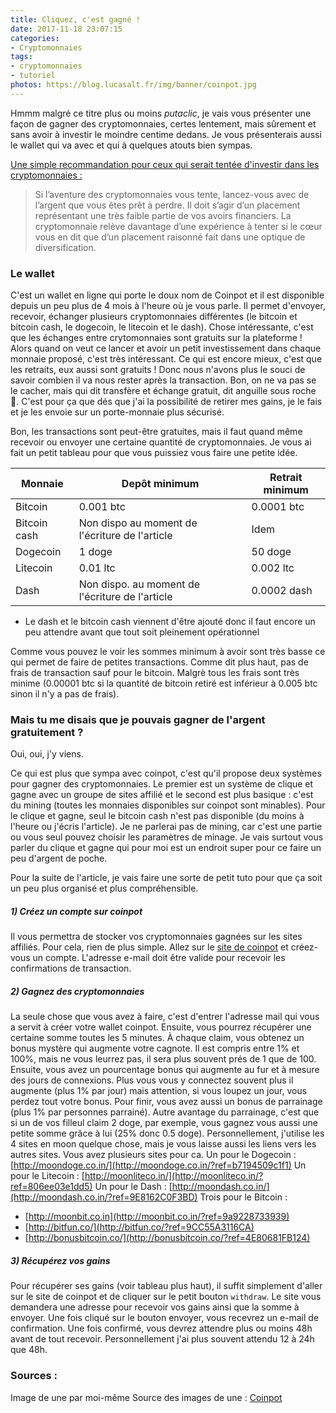 ```yaml
---
title: Cliquez, c'est gagné !
date: 2017-11-18 23:07:15
categories:
- Cryptomonnaies
tags:
- cryptomonnaies
- tutoriel
photos: https://blog.lucasalt.fr/img/banner/coinpot.jpg
---
```


Hmmm malgré ce titre plus ou moins *putaclic*, je vais vous présenter une façon de gagner des cryptomonnaies, certes lentement, mais sûrement et sans avoir à investir le moindre centime dedans. Je vous présenterais aussi le wallet qui va avec et qui à quelques atouts bien sympas.

<span style="text-decoration: underline">Une simple recommandation pour ceux qui serait tentée d'investir dans les cryptomonnaies :</span>
> Si l’aventure des cryptomonnaies vous tente, lancez-vous avec de l’argent que vous êtes prêt à perdre. Il doit s’agir d’un placement représentant une très faible partie de vos avoirs financiers. La cryptomonnaie relève davantage d’une expérience à tenter si le cœur vous en dit que d’un placement raisonné fait dans une optique de diversification.

### Le wallet

C'est un wallet en ligne qui porte le doux nom de Coinpot et il est disponible depuis un peu plus de 4 mois à l'heure où je vous parle.
Il permet d'envoyer, recevoir, échanger plusieurs cryptomonnaies différentes (le bitcoin et bitcoin cash, le dogecoin, le litecoin et le dash). Chose intéressante, c'est que les échanges entre crytomonnaies sont gratuits sur la plateforme ! Alors quand on veut ce lancer et avoir un petit investissement dans chaque monnaie proposé, c'est très intéressant. Ce qui est encore mieux, c'est que les retraits, eux aussi sont gratuits ! Donc nous n'avons plus le souci de savoir combien il va nous rester après la transaction. Bon, on ne va pas se le cacher, mais qui dit transfère et échange gratuit, dit anguille sous roche :thinking:. C'est pour ça que dés que j'ai la possibilité de retirer mes gains, je le fais et je les envoie sur un porte-monnaie plus sécurisé.

Bon, les transactions sont peut-être gratuites, mais il faut quand même recevoir ou envoyer une certaine quantité de cryptomonnaies. Je vous ai fait un petit tableau pour que vous puissiez vous faire une petite idée.

Monnaie | Depôt minimum | Retrait minimum
--------|--------------------|------------------
Bitcoin | 0.001 btc | 0.0001 btc
Bitcoin cash | Non dispo au moment de l'écriture de l'article | Idem
Dogecoin | 1 doge | 50 doge
Litecoin | 0.01 ltc | 0.002 ltc
Dash | Non dispo. au moment de l'écriture de l'article | 0.0002 dash

* Le dash et le bitcoin cash viennent d'être ajouté donc il faut encore un peu attendre avant que tout soit pleinement opérationnel

Comme vous pouvez le voir les sommes minimum à avoir sont très basse ce qui permet de faire de petites transactions. Comme dit plus haut, pas de frais de transaction sauf pour le bitcoin. Malgrè tous les frais sont très minime (0.00001 btc si la quantité de bitcoin retiré est inférieur à 0.005 btc sinon il n'y a pas de frais).

### Mais tu me disais que je pouvais gagner de l'argent gratuitement ?

Oui, oui, j'y viens.

Ce qui est plus que sympa avec coinpot, c'est qu'il propose deux systèmes pour gagner des cryptomonnaies. Le premier est un système de clique et gagne avec un groupe de sites affilié et le second est plus basique : c'est du mining (toutes les monnaies disponibles sur coinpot sont minables). Pour le clique et gagne, seul le bitcoin cash n'est pas disponible (du moins à l'heure ou j'écris l'article). Je ne parlerai pas de mining, car c'est une partie ou vous seul pouvez choisir les paramètres de minage. Je vais surtout vous parler du clique et gagne qui pour moi est un endroit super pour ce faire un peu d'argent de poche.

Pour la suite de l'article, je vais faire une sorte de petit tuto pour que ça soit un peu plus organisé et plus compréhensible.
##### 1) Créez un compte sur coinpot
Il vous permettra de stocker vos cryptomonnaies gagnées sur les sites affiliés. Pour cela, rien de plus simple. Allez sur le [site de coinpot](https://coinpot.co) et créez-vous un compte. L'adresse e-mail doit être valide pour recevoir les confirmations de transaction.

##### 2) Gagnez des cryptomonnaies
La seule chose que vous avez à faire, c'est d'entrer l'adresse mail qui vous a servit à créer votre wallet coinpot. Ensuite, vous pourrez récupérer une certaine somme toutes les 5 minutes. À chaque claim, vous obtenez un bonus mystère qui augmente votre cagnote. Il est compris entre 1% et 100%, mais ne vous leurrez pas, il sera plus souvent prés de 1 que de 100. Ensuite, vous avez un pourcentage bonus qui augmente au fur et à mesure des jours de connexions. Plus vous vous y connectez souvent plus il augmente (plus 1% par jour) mais attention, si vous loupez un jour, vous perdez tout votre bonus. Pour finir, vous avez aussi un bonus de parrainage (plus 1% par personnes parrainé). Autre avantage du parrainage, c'est que si un de vos filleul claim 2 doge, par exemple, vous gagnez vous aussi une petite somme grâce à lui (25% donc 0.5 doge). Personnellement, j'utilise les 4 sites en moon quelque chose, mais je vous laisse aussi les liens vers les autres sites.
Vous avez plusieurs sites pour ca.
Un pour le Dogecoin : [http://moondoge.co.in/](http://moondoge.co.in/?ref=b7194509c1f1)
Un pour le Litecoin : [http://moonliteco.in/](http://moonliteco.in/?ref=806ee03e1dd5)
Un pour le Dash : [http://moondash.co.in/](http://moondash.co.in/?ref=9E8162C0F3BD)
Trois pour le Bitcoin :
- [http://moonbit.co.in](http://moonbit.co.in/?ref=9a9228733939)
- [http://bitfun.co/](http://bitfun.co/?ref=9CC55A3116CA)
- [http://bonusbitcoin.co/](http://bonusbitcoin.co/?ref=4E80681FB124)

##### 3) Récupérez vos gains
Pour récupérer ses gains (voir tableau plus haut), il suffit simplement d'aller sur le site de coinpot et de cliquer sur le petit bouton `withdraw`. Le site vous demandera une adresse pour recevoir vos gains ainsi que la somme à envoyer. Une fois cliqué sur le bouton envoyer, vous recevrez un e-mail de confirmation. Une fois confirmé, vous devrez attendre plus ou moins 48h avant de tout recevoir. Personnellement j'ai plus souvent attendu 12 à 24h que 48h.

### Sources :
Image de une par moi-même
Source des images de une : [Coinpot](http://coinpot.co)
